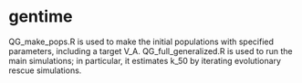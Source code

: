 # gentime
QG_make_pops.R is used to make the initial populations with specified parameters, including a target V_A.
QG_full_generalized.R is used to run the main simulations; in particular, it estimates k_50 by iterating evolutionary rescue simulations. 
